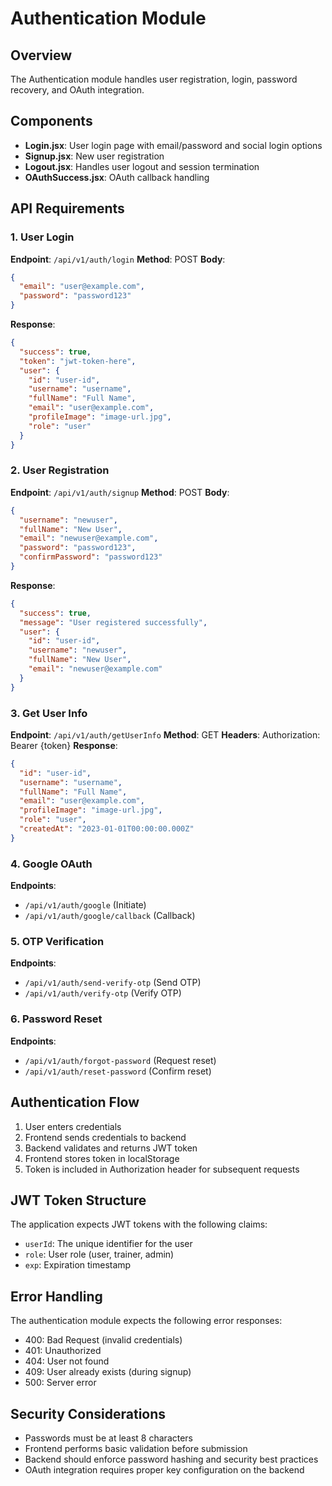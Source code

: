 # Authentication Module

## Overview
The Authentication module handles user registration, login, password recovery, and OAuth integration.

## Components
- **Login.jsx**: User login page with email/password and social login options
- **Signup.jsx**: New user registration
- **Logout.jsx**: Handles user logout and session termination
- **OAuthSuccess.jsx**: OAuth callback handling

## API Requirements

### 1. User Login
**Endpoint**: `/api/v1/auth/login`
**Method**: POST
**Body**:
```json
{
  "email": "user@example.com",
  "password": "password123"
}
```
**Response**:
```json
{
  "success": true,
  "token": "jwt-token-here",
  "user": {
    "id": "user-id",
    "username": "username",
    "fullName": "Full Name",
    "email": "user@example.com",
    "profileImage": "image-url.jpg",
    "role": "user"
  }
}
```

### 2. User Registration
**Endpoint**: `/api/v1/auth/signup`
**Method**: POST
**Body**:
```json
{
  "username": "newuser",
  "fullName": "New User",
  "email": "newuser@example.com",
  "password": "password123",
  "confirmPassword": "password123"
}
```
**Response**:
```json
{
  "success": true,
  "message": "User registered successfully",
  "user": {
    "id": "user-id",
    "username": "newuser",
    "fullName": "New User",
    "email": "newuser@example.com"
  }
}
```

### 3. Get User Info
**Endpoint**: `/api/v1/auth/getUserInfo`
**Method**: GET
**Headers**: Authorization: Bearer {token}
**Response**:
```json
{
  "id": "user-id",
  "username": "username",
  "fullName": "Full Name",
  "email": "user@example.com",
  "profileImage": "image-url.jpg",
  "role": "user",
  "createdAt": "2023-01-01T00:00:00.000Z"
}
```

### 4. Google OAuth
**Endpoints**: 
- `/api/v1/auth/google` (Initiate)
- `/api/v1/auth/google/callback` (Callback)

### 5. OTP Verification
**Endpoints**:
- `/api/v1/auth/send-verify-otp` (Send OTP)
- `/api/v1/auth/verify-otp` (Verify OTP)

### 6. Password Reset
**Endpoints**:
- `/api/v1/auth/forgot-password` (Request reset)
- `/api/v1/auth/reset-password` (Confirm reset)

## Authentication Flow
1. User enters credentials
2. Frontend sends credentials to backend
3. Backend validates and returns JWT token
4. Frontend stores token in localStorage
5. Token is included in Authorization header for subsequent requests

## JWT Token Structure
The application expects JWT tokens with the following claims:
- `userId`: The unique identifier for the user
- `role`: User role (user, trainer, admin)
- `exp`: Expiration timestamp

## Error Handling
The authentication module expects the following error responses:
- 400: Bad Request (invalid credentials)
- 401: Unauthorized
- 404: User not found
- 409: User already exists (during signup)
- 500: Server error

## Security Considerations
- Passwords must be at least 8 characters
- Frontend performs basic validation before submission
- Backend should enforce password hashing and security best practices
- OAuth integration requires proper key configuration on the backend
